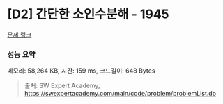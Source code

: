 # [D2] 간단한 소인수분해 - 1945 

[문제 링크](https://swexpertacademy.com/main/code/problem/problemDetail.do?contestProbId=AV5Pl0Q6ANQDFAUq) 

### 성능 요약

메모리: 58,264 KB, 시간: 159 ms, 코드길이: 648 Bytes



> 출처: SW Expert Academy, https://swexpertacademy.com/main/code/problem/problemList.do